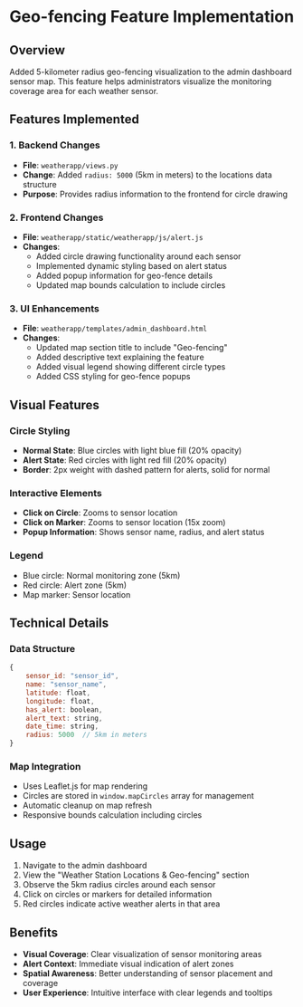 # Geo-fencing Feature Implementation

## Overview
Added 5-kilometer radius geo-fencing visualization to the admin dashboard sensor map. This feature helps administrators visualize the monitoring coverage area for each weather sensor.

## Features Implemented

### 1. Backend Changes
- **File**: `weatherapp/views.py`
- **Change**: Added `radius: 5000` (5km in meters) to the locations data structure
- **Purpose**: Provides radius information to the frontend for circle drawing

### 2. Frontend Changes
- **File**: `weatherapp/static/weatherapp/js/alert.js`
- **Changes**:
  - Added circle drawing functionality around each sensor
  - Implemented dynamic styling based on alert status
  - Added popup information for geo-fence details
  - Updated map bounds calculation to include circles

### 3. UI Enhancements
- **File**: `weatherapp/templates/admin_dashboard.html`
- **Changes**:
  - Updated map section title to include "Geo-fencing"
  - Added descriptive text explaining the feature
  - Added visual legend showing different circle types
  - Added CSS styling for geo-fence popups

## Visual Features

### Circle Styling
- **Normal State**: Blue circles with light blue fill (20% opacity)
- **Alert State**: Red circles with light red fill (20% opacity)
- **Border**: 2px weight with dashed pattern for alerts, solid for normal

### Interactive Elements
- **Click on Circle**: Zooms to sensor location
- **Click on Marker**: Zooms to sensor location (15x zoom)
- **Popup Information**: Shows sensor name, radius, and alert status

### Legend
- Blue circle: Normal monitoring zone (5km)
- Red circle: Alert zone (5km)
- Map marker: Sensor location

## Technical Details

### Data Structure
```javascript
{
    sensor_id: "sensor_id",
    name: "sensor_name",
    latitude: float,
    longitude: float,
    has_alert: boolean,
    alert_text: string,
    date_time: string,
    radius: 5000  // 5km in meters
}
```

### Map Integration
- Uses Leaflet.js for map rendering
- Circles are stored in `window.mapCircles` array for management
- Automatic cleanup on map refresh
- Responsive bounds calculation including circles

## Usage
1. Navigate to the admin dashboard
2. View the "Weather Station Locations & Geo-fencing" section
3. Observe the 5km radius circles around each sensor
4. Click on circles or markers for detailed information
5. Red circles indicate active weather alerts in that area

## Benefits
- **Visual Coverage**: Clear visualization of sensor monitoring areas
- **Alert Context**: Immediate visual indication of alert zones
- **Spatial Awareness**: Better understanding of sensor placement and coverage
- **User Experience**: Intuitive interface with clear legends and tooltips
